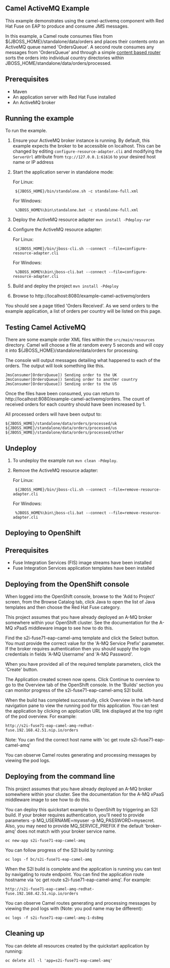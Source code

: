 Camel ActiveMQ Example
----------------------

This example demonstrates using the camel-activemq component with Red Hat Fuse on EAP to produce and consume JMS messages.

In this example, a Camel route consumes files from ${JBOSS_HOME}/standalone/data/orders and places their contents onto an ActiveMQ queue named 'OrdersQueue'. A second route consumes any messages from 'OrdersQueue' and through a simple [content based router](http://camel.apache.org/content-based-router.html) sorts the orders into individual country directories within JBOSS_HOME/standalone/data/orders/processed.

Prerequisites
-------------

* Maven
* An application server with Red Hat Fuse installed
* An ActiveMQ broker

Running the example
-------------------

To run the example.

1. Ensure your ActiveMQ broker instance is running. By default, this example expects the broker to be accessible on localhost. This can be changed by editing `configure-resource-adapter.cli` and modifying the `ServerUrl` attribute from `tcp://127.0.0.1:61616` to your desired host name or IP address

2. Start the application server in standalone mode:

    For Linux:

        ${JBOSS_HOME}/bin/standalone.sh -c standalone-full.xml

    For Windows:

        %JBOSS_HOME%\bin\standalone.bat -c standalone-full.xml

3. Deploy the ActiveMQ resource adapter `mvn install -Pdeploy-rar`

4. Configure the ActiveMQ resource adapter:

    For Linux:

        ${JBOSS_HOME}/bin/jboss-cli.sh --connect --file=configure-resource-adapter.cli

    For Windows:

        %JBOSS_HOME%\bin\jboss-cli.bat --connect --file=configure-resource-adapter.cli

5. Build and deploy the project `mvn install -Pdeploy`

6. Browse to http://localhost:8080/example-camel-activemq/orders

You should see a page titled 'Orders Received'. As we send orders to the example application, a list of orders per country will be listed on this page.

Testing Camel ActiveMQ
----------------------

There are some example order XML files within the `src/main/resources` directory. Camel will choose a file at random every 5 seconds and will copy it into ${JBOSS_HOME}/standalone/data/orders for processing.

The console will output messages detailing what happened to each of the orders. The output will look something like this.

    JmsConsumer[OrdersQueue]) Sending order to the UK
    JmsConsumer[OrdersQueue]) Sending order to another country
    JmsConsumer[OrdersQueue]) Sending order to the US

Once the files have been consumed, you can return to http://localhost:8080/example-camel-activemq/orders. The count of
received orders for each country should have been increased by 1.

All processed orders will have been output to:

    ${JBOSS_HOME}/standalone/data/orders/processed/uk
    ${JBOSS_HOME}/standalone/data/orders/processed/us
    ${JBOSS_HOME}/standalone/data/orders/processed/other

Undeploy
--------

1. To undeploy the example run `mvn clean -Pdeploy`.

2. Remove the ActiveMQ resource adapter:

    For Linux:

        ${JBOSS_HOME}/bin/jboss-cli.sh --connect --file=remove-resource-adapter.cli

    For Windows:

        %JBOSS_HOME%\bin\jboss-cli.bat --connect --file=remove-resource-adapter.cli

Deploying to OpenShift
----------------------

Prerequisites
-------------

* Fuse Integration Services (FIS) image streams have been installed
* Fuse Integration Services application templates have been installed

Deploying from the OpenShift console
------------------------------------

When logged into the OpenShift console, browse to the 'Add to Project' screen, from the Browse Catalog tab, click Java to open the list of Java templates and then
choose the Red Hat Fuse category.

This project assumes that you have already deployed an A-MQ broker somewhere within your OpenShift cluster. See the documentation for the A-MQ xPaaS middleware image
to see how to do this.

Find the s2i-fuse71-eap-camel-amq template and click the Select button. You must provide the correct value for the 'A-MQ Service Prefix' parameter. If the broker
requires authentication then you should supply the login credentials in fields 'A-MQ Username' and 'A-MQ Password'.

When you have provided all of the required template parameters, click the 'Create' button.

The Application created screen now opens. Click Continue to overview
to go to the Overview tab of the OpenShift console. In the 'Builds' section you can monitor progress of the s2i-fuse71-eap-camel-amq S2I build.

When the build has completed successfully, click Overview in the left-hand navigation pane to view the running pod for this application. You can test
the application by clicking on application URL link displayed at the top right of the pod overview. For example:

    http://s2i-fuse71-eap-camel-amq-redhat-fuse.192.168.42.51.nip.io/orders

Note: You can find the correct host name with 'oc get route s2i-fuse71-eap-camel-amq'

You can observe Camel routes generating and processing messages by viewing the pod logs.

Deploying from the command line
-------------------------------

This project assumes that you have already deployed an A-MQ broker somewhere within your cluster. See the documentation for the A-MQ xPaaS middleware image
to see how to do this.

You can deploy this quickstart example to OpenShift by triggering an S2I build. If your broker requires authentication, you'll need
to provide parameters -p MQ_USERNAME=myuser -p MQ_PASSWORD=mysecret. Also, you may need to provide MQ_SERVICE_PREFIX if the default 'broker-amq' does
not match with your broker service name.

    oc new-app s2i-fuse71-eap-camel-amq

You can follow progress of the S2I build by running:

    oc logs -f bc/s2i-fuse71-eap-camel-amq

When the S2I build is complete and the application is running you can test by navigating to route endpoint. You can find the application route
hostname via 'oc get route s2i-fuse71-eap-camel-amq'. For example:

    http://s2i-fuse71-eap-camel-amq-redhat-fuse.192.168.42.51.nip.io/orders

You can observe Camel routes generating and processing messages by viewing the pod logs with (Note: you pod name may be different):

    oc logs -f s2i-fuse71-eap-camel-amq-1-ds8mg

Cleaning up
-------------------------------

You can delete all resources created by the quickstart application by running:

    oc delete all -l 'app=s2i-fuse71-eap-camel-amq'
